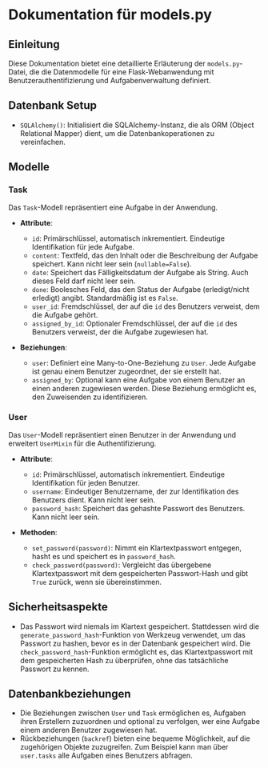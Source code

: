 
# Dokumentation für models.py

## Einleitung
Diese Dokumentation bietet eine detaillierte Erläuterung der `models.py`-Datei, die die Datenmodelle für eine Flask-Webanwendung mit Benutzerauthentifizierung und Aufgabenverwaltung definiert.

## Datenbank Setup
- `SQLAlchemy()`: Initialisiert die SQLAlchemy-Instanz, die als ORM (Object Relational Mapper) dient, um die Datenbankoperationen zu vereinfachen.

## Modelle
### Task
Das `Task`-Modell repräsentiert eine Aufgabe in der Anwendung.

- **Attribute**:
  - `id`: Primärschlüssel, automatisch inkrementiert. Eindeutige Identifikation für jede Aufgabe.
  - `content`: Textfeld, das den Inhalt oder die Beschreibung der Aufgabe speichert. Kann nicht leer sein (`nullable=False`).
  - `date`: Speichert das Fälligkeitsdatum der Aufgabe als String. Auch dieses Feld darf nicht leer sein.
  - `done`: Boolesches Feld, das den Status der Aufgabe (erledigt/nicht erledigt) angibt. Standardmäßig ist es `False`.
  - `user_id`: Fremdschlüssel, der auf die `id` des Benutzers verweist, dem die Aufgabe gehört.
  - `assigned_by_id`: Optionaler Fremdschlüssel, der auf die `id` des Benutzers verweist, der die Aufgabe zugewiesen hat.

- **Beziehungen**:
  - `user`: Definiert eine Many-to-One-Beziehung zu `User`. Jede Aufgabe ist genau einem Benutzer zugeordnet, der sie erstellt hat.
  - `assigned_by`: Optional kann eine Aufgabe von einem Benutzer an einen anderen zugewiesen werden. Diese Beziehung ermöglicht es, den Zuweisenden zu identifizieren.

### User
Das `User`-Modell repräsentiert einen Benutzer in der Anwendung und erweitert `UserMixin` für die Authentifizierung.

- **Attribute**:
  - `id`: Primärschlüssel, automatisch inkrementiert. Eindeutige Identifikation für jeden Benutzer.
  - `username`: Eindeutiger Benutzername, der zur Identifikation des Benutzers dient. Kann nicht leer sein.
  - `password_hash`: Speichert das gehashte Passwort des Benutzers. Kann nicht leer sein.

- **Methoden**:
  - `set_password(password)`: Nimmt ein Klartextpasswort entgegen, hasht es und speichert es in `password_hash`.
  - `check_password(password)`: Vergleicht das übergebene Klartextpasswort mit dem gespeicherten Passwort-Hash und gibt `True` zurück, wenn sie übereinstimmen.

## Sicherheitsaspekte
- Das Passwort wird niemals im Klartext gespeichert. Stattdessen wird die `generate_password_hash`-Funktion von Werkzeug verwendet, um das Passwort zu hashen, bevor es in der Datenbank gespeichert wird. Die `check_password_hash`-Funktion ermöglicht es, das Klartextpasswort mit dem gespeicherten Hash zu überprüfen, ohne das tatsächliche Passwort zu kennen.

## Datenbankbeziehungen
- Die Beziehungen zwischen `User` und `Task` ermöglichen es, Aufgaben ihren Erstellern zuzuordnen und optional zu verfolgen, wer eine Aufgabe einem anderen Benutzer zugewiesen hat.
- Rückbeziehungen (`backref`) bieten eine bequeme Möglichkeit, auf die zugehörigen Objekte zuzugreifen. Zum Beispiel kann man über `user.tasks` alle Aufgaben eines Benutzers abfragen.
